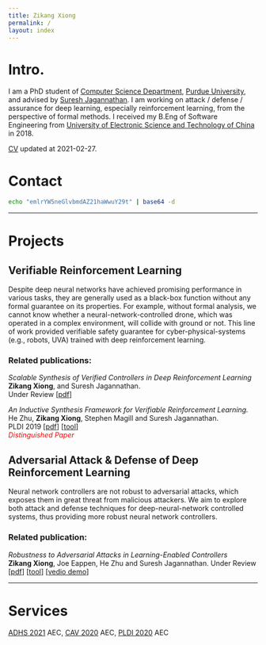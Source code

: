 ```yaml
---
title: Zikang Xiong
permalink: /
layout: index 
---
```


# Intro. 

I am a PhD student of [Computer Science Department](https://www.cs.purdue.edu/), [Purdue University](https://www.purdue.edu/), and advised by [Suresh Jagannathan](https://www.cs.purdue.edu/homes/suresh/). I am working on attack / defense / assurance for deep learning, especially reinforcement learning, from the perspective of formal methods. I received my B.Eng of Software Engineering from [University of Electronic Science and Technology of China](https://www.uestc.edu.cn/) in 2018.

[CV](https://www.cs.purdue.edu/homes/xiong84/res/cv/cv.pdf) updated at 2021-02-27.

# Contact
```sh
echo "emlrYW5neGlvbmdAZ21haWwuY29t" | base64 -d
```  

---

# Projects

## Verifiable Reinforcement Learning
Despite deep neural networks have achieved promising performance in various tasks, they are generally used as a black-box function without any formal guarantee on its properties. For example, without formal analysis, we cannot know whether a neural-network-controlled drone, which was operated in a complex environment, will collide with ground or not. This line of work provided verifiable safety guarantee for cyber-physical-systems (e.g., robots, UVA) trained with deep reinforcement learning.  

### Related publications:
*Scalable Synthesis of Verified Controllers in Deep Reinforcement Learning*  
**Zikang Xiong**, and Suresh Jagannathan.  
Under Review \[[pdf](https://www.cs.purdue.edu/homes/xiong84/res/papers/CAV21.pdf)\]  

*An Inductive Synthesis Framework for Verifiable Reinforcement Learning.*   
He Zhu, **Zikang Xiong**, Stephen Magill and Suresh Jagannathan.    
PLDI 2019 \[[pdf](https://arxiv.org/pdf/1907.07273.pdf)\] \[[tool](https://github.com/caffett/VRL_CodeReview)\]  
<span style="color:red"> <em>Distinguished Paper</em> </span>


## Adversarial Attack & Defense of Deep Reinforcement Learning
Neural network controllers are not robust to adversarial attacks, which exposes them in great threat from malicious attackers. We aim to explore both attack and defense techniques for deep-neural-network controlled systems, thus providing more robust neural network controllers. 

### Related publication:
*Robustness to Adversarial Attacks in Learning-Enabled Controllers*  
**Zikang Xiong**, Joe Eappen, He Zhu and Suresh Jagannathan.
Under Review \[[pdf](https://www.cs.purdue.edu/homes/xiong84/res/papers/Adversarial20.pdf)\] \[[tool](https://hub.docker.com/repository/docker/caffett/neural_shield)\] \[[vedio demo](https://www.youtube.com/watch?v=K_mCkU_8x7M)\]      

---

# Services
[ADHS 2021](https://sites.uclouvain.be/adhs21/) AEC, [CAV 2020](http://i-cav.org/2020/) AEC, [PLDI 2020](https://conf.researchr.org/home/pldi-2020) AEC


